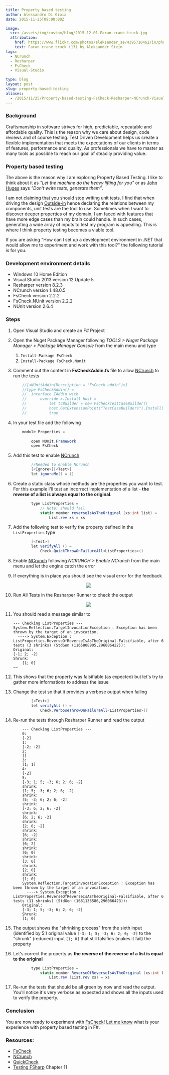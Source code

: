 ```yaml
---
title: Property based testing
author: Alessandro Di Gioia
date: 2015-11-25T09:00:00Z

image:
  src: /assets/img/custom/blog/2015-12-01-Faran-crane-truck.jpg
  attribution:
    href: https://www.flickr.com/photos/aleksander_se/4395710462/in/photolist-7Grazq-u8FeRe-aqN7wn-quFTva-59p1jo-fCcGpb-7pZsgL-wQaXfD-8dcvpw-7GravJ-55WvHY-mQNY6-cavBq7-tatNgX-ybwDP-73JJXP-zbo2F9-x74s1Q-5RuhNR-7K2Ppz-59KLFw-6RoBFb-hJCjcV-qMhRKv-oD2dvE-b4TNGV-56ah5u-6bGXrN-e9qotr-4Bz52Z-7K6KNU-ma811D-bBeGjZ-rbmUEf-4TsmqM-ejPJ3o-3YCK6v-55WzgW-iKD8Yb-dCt5Er-55WA8A-cavy1G-8dGnzC-55SmLZ-4bSdwh-9WUchN-4Bz4PF-6UVh7x-cavM6y-6h2Q2n/
    text: Faran crane truck (13) by Aleksander Stein
tags:
  - NCrunch
  - Resharper
  - FsCheck
  - Visual-Studio

type: blog
layout: post
slug: property-based-testing
aliases: 
  - /2015/11/25/Property-based-testing-FsCheck-Resharper-NCrunch-Visual-Studio-2013/
---
```


### Background
Craftsmanship in software strives for high, predictable, repeatable and affordable quality. This is the reason why we care about design, code reviews and of course testing. 
Test Driven Development helps us create a flexible implementation that meets the expectations of our clients in terms of features, performance and quality. As professionals we have to master as many tools as possible to reach our goal of steadily providing value. 

### Property based testing
The above is the reason why I am exploring Property Based Testing. I like to think about it as *"Let the machine do the heavy lifting for you"* or as [John Huges] says *"Don't write tests, generate them"*.

I am not claiming that you should stop writing unit tests. I find that when driving the design [Outside-in] hence declaring the relations between my components, unit tests are the tool to use.
Sometimes when I want to discover deeper properties of my domain, I am faced with features that have more edge cases than my brain could handle. 
In such cases, generating a wide array of inputs to test my program is appealing. This is where I think property testing becomes a viable tool.

If you are asking "How can I set up a development environment in .NET that would allow me to experiment and work with this tool?" the following tutorial is for you. 

### Development environment details

* Windows 10 Home Edition
* Visual Studio 2013 version 12 Update 5
* Resharper version 8.2.3
* NCrunch version 1.48.0.5
* FsCheck version 2.2.2
* FsCheck.NUnit version 2.2.2
* NUnit version 2.6.4

### Steps
1. Open Visual Studio and create an F# Project
2. Open the Nuget Package Manager following *TOOLS > Nuget Package Manager > Package Manager Console* from the main menu and type
    1. ```Install-Package FsCheck```
    2. ```Install-Package FsCheck.Nunit```
3. Comment out the content in **FsCheckAddin.fs** file to allow [NCrunch] to run the tests

    ~~~cs
        //[<NUnitAddin(Description = "FsCheck addin")>] 
        //type FsCheckAddin() = 
        //  interface IAddin with 
        //      override x.Install host = 
        //          let tcBuilder = new FsCheckTestCaseBuilder() 
        //          host.GetExtensionPoint("TestCaseBuilders").Install(tcBuilder) 
        //          true 
    ~~~    
4. In your test file add the following

    ~~~cs
        module Properties = 
        
            open NUnit.Framework 
            open FsCheck
    ~~~
5. Add this test to enable [NCrunch]
    
    ~~~cs
            //Needed to enable NCrunch 
            [<Ignore>][<Test>] 
            let ignoreMe() = () 
    ~~~
6. Create a static class whose methods are the properties you want to test. For this example I'll test an incorrect implementation of a list - **the reverse of a list is always equal to the original**.
    
    ~~~cs
            type ListProperties =     
                // Note: should fail     
                static member reverseIsAsTheOriginal (xs:int list) =          
                    List.rev xs = xs
    ~~~
7. Add the following test to verify the property defined in the ```ListProperties``` type
    
    ~~~cs
            [<Test>] 
            let verifyAll () =      
                Check.QuickThrowOnFailureAll<ListProperties>()
    ~~~
8. 	Enable [NCrunch] following *NCRUNCH > Enable NCrunch* from the main menu and let the engine catch the error
9. If everything is in place you should see the visual error for the feedback
	<center><img class="img-responsive" class="img-responsive" src="/assets/img/custom/blog/2015-11-25-Property-based-testing/NCrunch-visual-feed-back-error.png"></center>
10. Run All Tests in the Resharper Runner to check the output
	<center><img class="img-responsive" src="/assets/img/custom/blog/2015-11-25-Property-based-testing/Resharper-tests-run-error.png"></center>
11. You should read a message similar to
    
    ~~~console
    --- Checking ListProperties ---
    System.Reflection.TargetInvocationException : Exception has been thrown by the target of an invocation.
      ----> System.Exception : ListProperties.ReverseOfReverseIsAsTheOriginal-Falsifiable, after 6 tests (3 shrinks) (StdGen (1165808905,296086422)):
    Original:
    [-1; 2; -2]
    Shrunk:
        [1; 0]
    ~~
12. This shows that the property was falsifiable (as expected) but let's try to gather more informations to address the issue
13. Change the test so that it provides a verbose output when failing
    
    ~~~cs
            [<Test>] 
            let verifyAll () = 
                Check.VerboseThrowOnFailureAll<ListProperties>()
    ~~~
14. Re-run the tests through Resharper Runner and read the output
    
    ~~~console
        --- Checking ListProperties ---
        0:
        [-2]
        1:
        [-2; -2]
        2:
        []
        3:
        [1; 1]
        4:
        [-2]
        5:
        [-3; 1; 5; -3; 6; 2; 6; -2]
        shrink:
        [1; 5; -3; 6; 2; 6; -2]
        shrink:
        [5; -3; 6; 2; 6; -2]
        shrink:
        [-3; 6; 2; 6; -2]
        shrink:
        [6; 2; 6; -2]
        shrink:
        [2; 6; -2]
        shrink:
        [6; -2]
        shrink:
        [6; 2]
        shrink:
        [6; 0]
        shrink:
        [3; 0]
        shrink:
        [2; 0]
        shrink:
        [1; 0]
        System.Reflection.TargetInvocationException : Exception has been thrown by the target of an invocation.
          ----> System.Exception : ListProperties.ReverseOfReverseIsAsTheOriginal-Falsifiable, after 6 tests (11 shrinks) (StdGen (1681135586,296086423)):
        Original:
        [-3; 1; 5; -3; 6; 2; 6; -2]
        Shrunk:
        [1; 0]
    ~~~
15. The output shows the "shrinking process" from the sixth input (identified by 5:) original value ```[-3; 1; 5; -3; 6; 2; 6; -2]``` to the  "shrunk" (reduced) input ```[1; 0]``` that still falsifies (makes it fail) the property 
16. Let's correct the property as **the reverse of the reverse of a list is equal to the original**
    
    ~~~cs
            type ListProperties =
                static member ReverseOfReverseIsAsTheOriginal (xs:int list) = 
                    List.rev (List.rev xs) = xs
    ~~~
17. Re-run the tests that should be all green by now and read the output. You'll notice it's very verbose as expected and shows all the inputs used to verify the property.

### Conclusion
You are now ready to experiment with [FsCheck]!
[Let me know] what is your experience with property based testing in F#.

### Resources:

- [FsCheck]
- [NCrunch]
- [QuickCheck]
- [Testing FSharp] Chapter 11

[FSCheck]: http://fscheck.github.io/FsCheck/index.html
[NCrunch]: http://www.ncrunch.net/
[John Huges]: http://vimeo.com/68383317
[QuickCheck]: http://www.eecs.northwestern.edu/~robby/courses/395-495-2009-fall/quick.pdf
[Testing FSharp]: http://www.packtpub.com/application-development/testing-f
[Let me know]: https://twitter.com/Parajao
[Outside-in]: https://www.youtube.com/watch?v=XHnuMjah6ps
